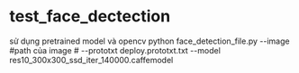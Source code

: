 # test_face_dectection
sử dụng pretrained model và opencv
python face_detection_file.py --image #path của image # --prototxt deploy.prototxt.txt --model res10_300x300_ssd_iter_140000.caffemodel

